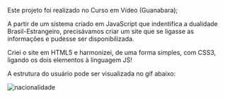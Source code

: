 Este projeto foi realizado no Curso em Vídeo (Guanabara);

A partir de um sistema criado em JavaScript que indentifica a dualidade Brasil-Estrangeiro, precisávamos criar um site que se ligasse as informações e pudesse ser disponibilizada.

Criei o site em HTML5 e harmonizei, de uma forma simples, com CSS3, ligando os dois elementos à linguagem JS!

A estrutura do usuário pode ser visualizada no gif abaixo:

![nacionalidade](https://user-images.githubusercontent.com/61979726/131269183-b49df6f1-c84b-413b-8c95-afec0d08c283.gif)


